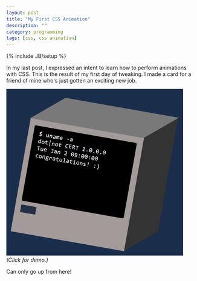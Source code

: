 ```yaml
---
layout: post
title: "My First CSS Animation"
description: ""
category: programming
tags: [css, css animation]
---
```

{% include JB/setup %}

In my last post, I expressed an intent to learn how to perform animations with CSS. This is the result of my first day of tweaking. I made a card for a friend of mine who's just gotten an exciting new job.

<a href="/demos/cssanim/computer.html" target="_blank">
	<img src="/images/computer-animation.png">
</a>
<i>(Click for demo.)</i>

Can only go up from here!